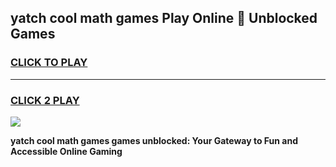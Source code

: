 
## yatch cool math games Play Online 👋 Unblocked Games
<h3>
<a href="https://news.freeplayer.one?title=yatch_cool_math_games&ref=17CMG">CLICK TO PLAY</a></h3>
<hr>

<h3>
<a href="https://news.freeplayer.one?title=yatch_cool_math_games&ref=17CMG">CLICK 2 PLAY</a>
  
</h3>

<a href="https://news.freeplayer.one?title=yatch_cool_math_games&ref=17CMG/"><img src="https://clearcache.store/games.png"></a>


**yatch cool math games games unblocked: Your Gateway to Fun and Accessible Online Gaming**
